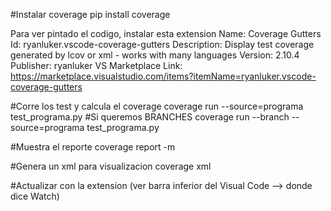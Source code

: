 #Instalar coverage
pip install coverage

Para ver pintado el codigo, instalar esta extension
Name: Coverage Gutters
Id: ryanluker.vscode-coverage-gutters
Description: Display test coverage generated by lcov or xml - works with many languages
Version: 2.10.4
Publisher: ryanluker
VS Marketplace Link: https://marketplace.visualstudio.com/items?itemName=ryanluker.vscode-coverage-gutters

#Corre los test y calcula el coverage
coverage run --source=programa test_programa.py
#Si queremos BRANCHES
coverage run --branch --source=programa test_programa.py

#Muestra el reporte
coverage report -m

#Genera un xml para visualizacion
coverage xml

#Actualizar con la extension (ver barra inferior del Visual Code --> donde dice Watch)


